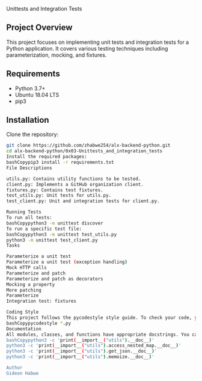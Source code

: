  Unittests and Integration Tests

## Project Overview

This project focuses on implementing unit tests and integration tests for a Python application. It covers various testing techniques including parameterization, mocking, and fixtures.

## Requirements

- Python 3.7+
- Ubuntu 18.04 LTS
- pip3

## Installation

Clone the repository:

```bash
git clone https://github.com/zhabwe254/alx-backend-python.git
cd alx-backend-python/0x03-Unittests_and_integration_tests
Install the required packages:
bashCopypip3 install -r requirements.txt
File Descriptions

utils.py: Contains utility functions to be tested.
client.py: Implements a GitHub organization client.
fixtures.py: Contains test fixtures.
test_utils.py: Unit tests for utils.py.
test_client.py: Unit and integration tests for client.py.

Running Tests
To run all tests:
bashCopypython3 -m unittest discover
To run a specific test file:
bashCopypython3 -m unittest test_utils.py
python3 -m unittest test_client.py
Tasks

Parameterize a unit test
Parameterize a unit test (exception handling)
Mock HTTP calls
Parameterize and patch
Parameterize and patch as decorators
Mocking a property
More patching
Parameterize
Integration test: fixtures

Coding Style
This project follows the pycodestyle style guide. To check your code, you can run:
bashCopypycodestyle *.py
Documentation
All modules, classes, and functions have appropriate docstrings. You can view them using Python's built-in help function or by running:
bashCopypython3 -c 'print(__import__("utils").__doc__)'
python3 -c 'print(__import__("utils").access_nested_map.__doc__)'
python3 -c 'print(__import__("utils").get_json.__doc__)'
python3 -c 'print(__import__("utils").memoize.__doc__)'

Author
Gideon Habwe
